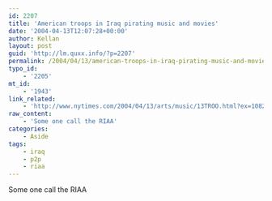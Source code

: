```yaml
---
id: 2207
title: 'American troops in Iraq pirating music and movies'
date: '2004-04-13T12:07:28+00:00'
author: Kellan
layout: post
guid: 'http://lm.quxx.info/?p=2207'
permalink: /2004/04/13/american-troops-in-iraq-pirating-music-and-movies/
typo_id:
    - '2205'
mt_id:
    - '1943'
link_related:
    - 'http://www.nytimes.com/2004/04/13/arts/music/13TROO.html?ex=1082433600&en=91e48d79e8138ef1&ei=5062&partner=GOOGLE'
raw_content:
    - 'Some one call the RIAA'
categories:
    - Aside
tags:
    - iraq
    - p2p
    - riaa
---
```


Some one call the RIAA